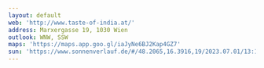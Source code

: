 ```yaml
---
layout: default
web: 'http://www.taste-of-india.at/'
address: Marxergasse 19, 1030 Wien
outlook: WNW, SSW
maps: 'https://maps.app.goo.gl/iaJyNe6BJ2Kap4GZ7'
sun: 'https://www.sonnenverlauf.de/#/48.2065,16.3916,19/2023.07.01/13:16/1/0'
---
```


<div id="map" class="map"></div>

<script>
// https://digitales.wien.gv.at/wp-content/uploads/sites/47/2019/01/adressservice-doku.pdf

var geocodeapi='http://data.wien.gv.at/daten/OGDAddressService.svc/GetAddressInfo?crs=EPSG:3857&Address=';


async function logMovies() {
  const response = await fetch("http://example.com/movies.json");
  const movies = await response.json();
  console.log(movies);
}


async function fetchData(addr)
{
    try {
       const response= await fetch(geocodeapi+addr)
       const data= await response.json();
       mypoint=data.features[0].geometry.coordinates;
       return mypoint;

    } catch (error) {
      console.error('Error fetching data:', error);
    }
}


async function createMap(addr, sunPosition)
{
    try {
        // Wait for the fetch operation to complete
        const coordinates = await fetchData(addr);

        const lonLatCoordinate = ol.proj.toLonLat(coordinates);
        console.log('Longitude/Latitude:', lonLatCoordinate);
        
        var vectorLayer = new ol.layer.Vector({ 
            source: new ol.source.Vector({
                format: new ol.format.GeoJSON(),
                url: function (extent) {
                   // console.log ('wfs request');
                return 'https://data.wien.gv.at/daten/geo' +
                '?service=WFS' + 
                '&request=GetFeature' +
                '&version=1.1.0' +
                '&typeName=ogdwien:FMZKBKMOGD'+
                '&srsName=EPSG:3857' +
                '&outputFormat=application/json' +
                '&bbox=' + extent.join(',') + ',EPSG:3857';
                },
                strategy: ol.loadingstrategy.bbox,
            }),
        });

        vectorLayer.getSource().on('change', 
            function(evt){
            const source = evt.target;
            const numFeatures = source.getFeatures().length;

            if (source.getState() != 'ready' || numFeatures<2) 
                return;

            console.log("marching the sundir");
            var centerCoordinates = map.getView().getCenter();

            for (let i = 0; i <= 150; i+=10) {
                coords=[centerCoordinates[0] - Math.cos(sunAzimuth)*i,
                    centerCoordinates[1] - Math.sin(sunAzimuth)*i];

                features = vectorLayer.getSource().getFeaturesAtCoordinate(coords);
                console.log(features);
            }
        
        });

        // adjust so angle is measured counterclockwise 
        //   from the positive x-axis
        var sunAzimuth = Math.PI /2 - sunPosition.azimuth;

        var sunAlt = sunPosition.altitude * 180 / Math.PI;

        console.log("sunAlt "+sunAlt );

        console.log("sunAzimuth "+ sunPosition.azimuth*180/Math.PI);
        console.log("adj sunAzimuth "+ sunAzimuth*180/Math.PI);

        const key = 'i9xwr1qrYDFkU4CYpnLq';
        const raster = new ol.layer.Tile({
            source: new ol.source.XYZ({
            url: 'https://api.maptiler.com/tiles/satellite/{z}/{x}/{y}.jpg?key=' + key,
            maxZoom: 20,
            }),
        });
       
     
        var map = new ol.Map({
            target: 'map',
            layers: [
                //raster,
                new ol.layer.Tile({
                source: new ol.source.OSM(),
                }),
                vectorLayer,
            ],
            view: new ol.View({
                center:  coordinates, //ol.proj.fromLonLat([16.3893, 48.204]),
                zoom: 20,
            }),
        });
/*
        var centerCoordinates = map.getView().getCenter();
        var lineString = new ol.geom.LineString([
            centerCoordinates,  
            [
             centerCoordinates[0] - Math.cos(sunAzimuth)*100, 
             centerCoordinates[1] - Math.sin(sunAzimuth)*100
            ]
        ]);
        vectorLayer.getSource().addFeature(lineString);*/


    } catch (error) {
        // Handle errors, log them, or display an error message
        console.error('Error creating map:', error);
    }

       


     map.on('click', function (event) {
        var center = map.getView().getCenter();
        var resolution = map.getView().getResolution();
        
        var features = [];

        map.forEachFeatureAtPixel(event.pixel, function (feature) {
        console.log('Clicked on pixel:', event.pixel);    
        console.log('Clicked on feature:', feature.getProperties());
        console.log('Clicked on feature:', feature);
        
        map.getView().fit(feature.getGeometry().getExtent(), { padding: [10, 10, 10, 10], duration: 500 });

      });


    });
 
}
  
// taste of india coords
const latitude =  48.20644906; 
const longitude = 16.39176681;

const futureDate = new Date(new Date().getTime() - 4 * 60 * 60 * 1000);

const sunPosition = SunCalc.getPosition( //new Date(),
futureDate, latitude, longitude);
    
createMap("Marxergasse%2019", sunPosition);


</script>